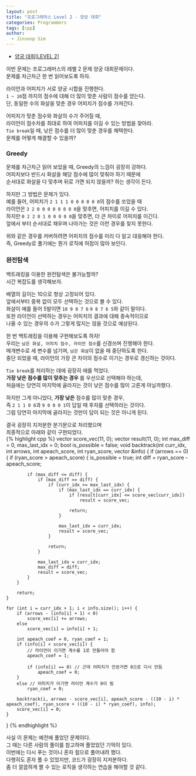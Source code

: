 ```yaml
---
layout: post
title: "프로그래머스 Level 2 - 양궁 대회"
categories: Programmers
tags: [cpp]
author:
  - Jinseop Sim
---
```

- [양궁 대회[LEVEL 2]](https://school.programmers.co.kr/learn/courses/30/lessons/92342)

이번 문제는 프로그래머스의 레벨 2 문제 양궁 대회문제이다.  
문제를 차근차근 한 번 읽어보도록 하자.  

라이언과 어피치가 서로 양궁 시합을 진행한다.  
```1 ~ 10```점 까지의 점수에 대해 더 많이 맞춘 사람이 점수를 얻는다.  
단, 동일한 수의 화살을 맞춘 경우 어피치가 점수를 가져간다.  

어피치가 맞춘 점수와 화살의 수가 주어질 때,  
라이언이 점수차를 최대로 하여 어피치를 이길 수 있는 방법을 찾아라.  
```Tie break```일 때, 낮은 점수를 더 많이 맞춘 경우를 채택한다.  
문제를 어떻게 해결할 수 있을까?  

### Greedy
문제를 차근차근 읽어 보았을 때, Greedy의 느낌이 굉장히 강하다.  
어피치보다 반드시 화살을 해당 점수에 많이 맞춰야 하기 때문에  
순서대로 화살을 다 맞추며 뒤로 가면 되지 않을까? 하는 생각이 든다.  

하지만 그 방법은 문제가 있다.  
예를 들어, 어피치가 ```2 1 1 1 0 0 0 0 0 0```의 점수를 쏘았을 때  
라이언은 ```3 2 0 0 0 0 0 0 0 0```을 맞추면, 어피치를 이길 수 있다.  
하지만 ```0 2 2 0 1 0 0 0 0 0```을 맞추면, 더 큰 차이로 어피치를 이긴다.  
앞에서 부터 순서대로 채우며 나아가는 것은 이런 경우를 찾지 못한다.  

위와 같은 경우를 커버하려면 어피치의 점수를 미리 다 알고 대응해야 한다.  
즉, Greedy로 풀기에는 뭔가 로직에 허점이 많아 보인다.  

### 완전탐색
백트래킹을 이용한 완전탐색은 불가능할까?  
시간 복잡도를 생각해보자.  

배열의 길이는 10으로 항상 고정되어 있다.  
앞에서부터 중복 없이 모두 선택하는 것으로 볼 수 있다.  
화살이 예를 들어 5발이면 ```10 9 8 7 6``` ```9 8 7 6 5```와 같이 말이다.  
또한 라이언이 선택하는 경우는 어피치의 결과에 대해 종속적이므로  
나올 수 있는 경우의 수가 그렇게 많지는 않을 것으로 예상된다.  

한 번 백트래킹을 이용해 구현해보도록 하자!  
우리는 ```남은 화살, 어피치 점수, 라이언 점수```를 신경쓰며 진행해야 한다.  
매개변수로 세 변수를 넘기며, ```남은 화살```이 없을 때 중단하도록 한다.  
중단 되었을 때, 라이언의 가장 큰 차이의 점수로 이기는 경우로 갱신하는 것이다.  

```Tie break```를 처리하는 데에 굉장히 애를 먹었다.  
__가장 낮은 점수를 많이 맞추는 경우__ 를 우선으로 선택해야 하는데,  
처음에는 당연히 마지막에 골라지는 것이 낮은 점수를 많이 고른게 아닐까했다.  

하지만 그게 아니었다, __가장 낮은__ 점수를 많이 맞춘 경우,  
즉 ```2 1 1 0 0```과 ```9 0 0 0 1```이 답일 때 후자를 선택하라는 것이다.  
그럼 당연히 마지막에 골라지는 것만이 답이 되는 것은 아니게 된다.  

결국 굉장히 지저분한 분기문으로 처리했으며  
최종적으로 아래와 같이 구현되었다.  
{% highlight cpp %}
vector<int> score_vec(11, 0);
vector<int> result(11, 0);
int max_diff = 0, max_last_idx = 0;
bool is_possible = false;
void backtrack(int curr_idx, int arrows, int apeach_score, int ryan_score, vector<int> &info) {
    if (arrows == 0) {
        if (ryan_score > apeach_score) {
            is_possible = true;
            int diff = ryan_score - apeach_score;

            if (max_diff <= diff) {
                if (max_diff == diff) {
                    if (curr_idx >= max_last_idx) {
                        if (max_last_idx == curr_idx) {
                            if (result[curr_idx] <= score_vec[curr_idx])
                                result = score_vec;

                            return;
                        }

                        max_last_idx = curr_idx;
                        result = score_vec;
                    }

                    return;
                }

                max_last_idx = curr_idx;
                max_diff = diff;
                result = score_vec;
            }
        }

        return;
    }

    for (int i = curr_idx + 1; i < info.size(); i++) {
        if (arrows - (info[i] + 1) < 0)
            score_vec[i] += arrows;
        else
            score_vec[i] = info[i] + 1;

        int apeach_coef = 0, ryan_coef = 1;
        if (info[i] < score_vec[i]) {
            // 라이언이 이기면 계수를 1로 만들어야 함
            apeach_coef = 1;

            if (info[i] == 0) // 근데 어피치가 안쏜거면 0으로 다시 만듬
                apeach_coef = 0;
        }
        else // 어피치가 이기면 라이언 계수가 0이 됨
            ryan_coef = 0;

        backtrack(i, arrows - score_vec[i], apeach_score - ((10 - i) * apeach_coef), ryan_score + ((10 - i) * ryan_coef), info);
        score_vec[i] = 0;
    }
}
{% endhighlight %}  

사실 이 문제는 예전에 풀었던 문제이다.  
그 때는 다른 사람의 풀이를 참고하며 풀었었던 기억이 있다.  
이번에는 다시 푸는 것이니 혼자 힘으로 풀어내려 했다.  
다행히도 혼자 풀 수 있었지만, 코드가 굉장히 지저분하다.  
좀 더 깔끔하게 짤 수 있는 로직을 생각하는 연습을 해야할 것 같다.  
